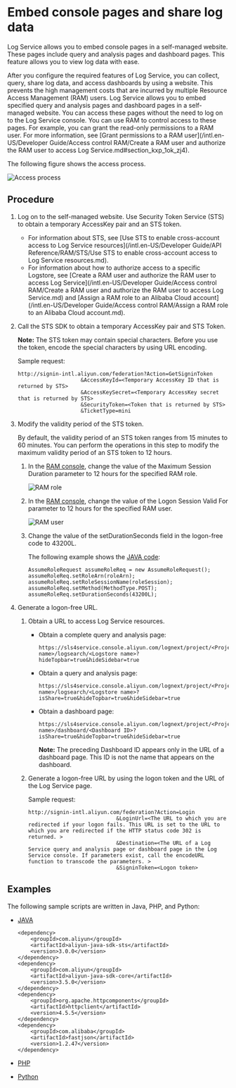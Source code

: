 # Embed console pages and share log data

Log Service allows you to embed console pages in a self-managed website. These pages include query and analysis pages and dashboard pages. This feature allows you to view log data with ease.

After you configure the required features of Log Service, you can collect, query, share log data, and access dashboards by using a website. This prevents the high management costs that are incurred by multiple Resource Access Management \(RAM\) users. Log Service allows you to embed specified query and analysis pages and dashboard pages in a self-managed website. You can access these pages without the need to log on to the Log Service console. You can use RAM to control access to these pages. For example, you can grant the read-only permissions to a RAM user. For more information, see [Grant permissions to a RAM user](/intl.en-US/Developer Guide/Access control RAM/Create a RAM user and authorize the RAM user to access Log Service.md#section_kxp_1ok_zj4).

The following figure shows the access process.

![Access process](https://static-aliyun-doc.oss-accelerate.aliyuncs.com/assets/img/en-US/5714330061/p6443.png)

## Procedure

1.  Log on to the self-managed website. Use Security Token Service \(STS\) to obtain a temporary AccessKey pair and an STS token.

    -   For information about STS, see [Use STS to enable cross-account access to Log Service resources](/intl.en-US/Developer Guide/API Reference/RAM/STS/Use STS to enable cross-account access to Log Service resources.md).
    -   For information about how to authorize access to a specific Logstore, see [Create a RAM user and authorize the RAM user to access Log Service](/intl.en-US/Developer Guide/Access control RAM/Create a RAM user and authorize the RAM user to access Log Service.md) and [Assign a RAM role to an Alibaba Cloud account](/intl.en-US/Developer Guide/Access control RAM/Assign a RAM role to an Alibaba Cloud account.md).
2.  Call the STS SDK to obtain a temporary AccessKey pair and STS Token.

    **Note:** The STS token may contain special characters. Before you use the token, encode the special characters by using URL encoding.

    Sample request:

    ```
    http://signin-intl.aliyun.com/federation?Action=GetSigninToken
                        &AccessKeyId=<Temporary AccessKey ID that is returned by STS>
                        &AccessKeySecret=<Temporary AccessKey secret that is returned by STS>
                        &SecurityToken=<Token that is returned by STS>
                        &TicketType=mini
    ```

3.  Modify the validity period of the STS token.

    By default, the validity period of an STS token ranges from 15 minutes to 60 minutes. You can perform the operations in this step to modify the maximum validity period of an STS token to 12 hours.

    1.  In the [RAM console](https://ram.console.aliyun.com), change the value of the Maximum Session Duration parameter to 12 hours for the specified RAM role.

        ![RAM role](https://static-aliyun-doc.oss-accelerate.aliyuncs.com/assets/img/en-US/1506619161/p243934.png)

    2.  In the [RAM console](https://ram.console.aliyun.com), change the value of the Logon Session Valid For parameter to 12 hours for the specified RAM user.

        ![RAM user](https://static-aliyun-doc.oss-accelerate.aliyuncs.com/assets/img/en-US/1506619161/p243936.png)

    3.  Change the value of the setDurationSeconds field in the logon-free code to 43200L.

        The following example shows the [JAVA code](https://samplecode.oss-cn-hangzhou.aliyuncs.com/slsconsole.java?spm=a2c4g.11186623.2.6.LewJJX&file=slsconsole.java):

        ```
        AssumeRoleRequest assumeRoleReq = new AssumeRoleRequest();
        assumeRoleReq.setRoleArn(roleArn);
        assumeRoleReq.setRoleSessionName(roleSession);
        assumeRoleReq.setMethod(MethodType.POST);
        assumeRoleReq.setDurationSeconds(43200L);
        ```

4.  Generate a logon-free URL.

    1.  Obtain a URL to access Log Service resources.

        -   Obtain a complete query and analysis page:

            ```
            https://sls4service.console.aliyun.com/lognext/project/<Project name>/logsearch/<Logstore name>?hideTopbar=true&hideSidebar=true
            ```

        -   Obtain a query and analysis page:

            ```
            https://sls4service.console.aliyun.com/lognext/project/<Project name>/logsearch/<Logstore name>?isShare=true&hideTopbar=true&hideSidebar=true
            ```

        -   Obtain a dashboard page:

            ```
            https://sls4service.console.aliyun.com/lognext/project/<Project name>/dashboard/<Dashboard ID>?isShare=true&hideTopbar=true&hideSidebar=true
            ```

            **Note:** The preceding Dashboard ID appears only in the URL of a dashboard page. This ID is not the name that appears on the dashboard.

    2.  Generate a logon-free URL by using the logon token and the URL of the Log Service page.

        Sample request:

        ```
        http://signin-intl.aliyun.com/federation?Action=Login
                                    &LoginUrl=<The URL to which you are redirected if your logon fails. This URL is set to the URL to which you are redirected if the HTTP status code 302 is returned. >
                                    &Destination=<The URL of a Log Service query and analysis page or dashboard page in the Log Service console. If parameters exist, call the encodeURL function to transcode the parameters. >
                                    &SigninToken=<Logon token>
        ```


## Examples

The following sample scripts are written in Java, PHP, and Python:

-   [JAVA](https://samplecode.oss-cn-hangzhou.aliyuncs.com/slsconsole.java?spm=a2c4g.11186623.2.6.LewJJX&file=slsconsole.java)

    ```
    <dependency>
        <groupId>com.aliyun</groupId>
        <artifactId>aliyun-java-sdk-sts</artifactId>
        <version>3.0.0</version>
    </dependency>
    <dependency>
        <groupId>com.aliyun</groupId>
        <artifactId>aliyun-java-sdk-core</artifactId>
        <version>3.5.0</version>
    </dependency>
    <dependency>
        <groupId>org.apache.httpcomponents</groupId>
        <artifactId>httpclient</artifactId>
        <version>4.5.5</version>
    </dependency>
    <dependency>
        <groupId>com.alibaba</groupId>
        <artifactId>fastjson</artifactId>
        <version>1.2.47</version>
    </dependency>
    ```

-   [PHP](https://samplecode.oss-cn-hangzhou.aliyuncs.com/slsconsole.php?spm=a2c4g.11186623.2.7.LewJJX)
-   [Python](https://samplecode.oss-cn-hangzhou.aliyuncs.com/slsconsole.py?spm=a2c4g.11186623.2.8.LewJJX&file=slsconsole.py)

